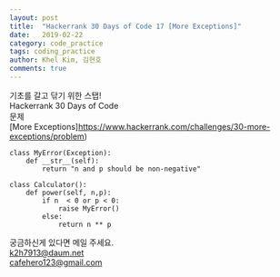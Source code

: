 ```yaml
---
layout: post
title:  "Hackerrank 30 Days of Code 17 [More Exceptions]"
date:   2019-02-22
category: code_practice
tags: coding_practice
author: Khel Kim, 김현호
comments: true
---
```


기초를 갈고 닦기 위한 스탭!  
Hackerrank 30 Days of Code  
문제   
[More Exceptions]https://www.hackerrank.com/challenges/30-more-exceptions/problem)

~~~
class MyError(Exception):
    def __str__(self):
        return "n and p should be non-negative"

class Calculator():
    def power(self, n,p):
        if n  < 0 or p < 0:
            raise MyError()
        else:
            return n ** p
~~~

궁금하신게 있다면 메일 주세요.  
k2h7913@daum.net  
cafehero123@gmail.com    
